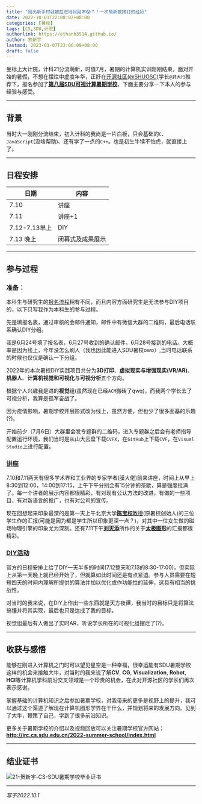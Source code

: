 ```yaml
---
title: "刚出新手村就被拉进地狱副本😱？！一次萌新被拷打的经历"
date: 2022-10-01T22:08:02+08:00
categories: [暑校]
tags: [CS,SDU,计院]
authorlink: https://ethanh3514.github.io/
author: 贺新宇
lastmod: 2023-01-07T23:06:09+08:00
draft: false
---
```


坐标上大计院，计科21分流萌新，时值7月，暑期的计算机实训刚刚结束，面对开始的暑假，不想在摆烂中虚度年华，正好在[开源社区(@SHUOSC)](https://github.com/shuosc)学长`@湃大行`推荐下，报名参加了[**第八届SDU可视计算暑期学校**](http://irc.cs.sdu.edu.cn/2022-summer-school/index.html#date)，下面主要分享一下本人的参与经验与感受。

---

## 背景
当时大一刚刚分流结束，初入计科的我尚是一片白板，只会基础的`C`、`JavaScript`(没啥帮助)、还有学了一点的`C++`。也是初生牛犊不怕虎，就直接上了。

---

## 日程安排
| 日期 | 内容 |
| --- | --- |
| 7.10 | 讲座 |
| 7.11 | 讲座+1 |
| 7.12-7.13早上 | DIY |
| 7.13 晚上 | 闭幕式及成果展示 |


---

## 参与过程
### 准备：
本科生与研究生的[报名流程](https://mp.weixin.qq.com/s/igb3RfcRW4HAOMvySnPJlw)稍有不同，而且内容方面研究生是无法参与DIY项目的，以下只写我作为本科生的参与过程。

先是填报名表，通过审核的会邮件通知，邮件中有微信大群的二维码，最后电话联系确认DIY分组。

我是6月24号填了报名表，6月27号收到的确认邮件，6月28号接到的电话。大概率是因为线上，今年没怎么刷人（我也因此能进入SDU暑校owo）,当时电话联系的时候也仅仅是确认一下分组。

2022年的本次暑校DIY实践项目共分为**3D打印**、**虚拟现实与增强现实(VR/AR)**、**机器人**、**计算机视觉和可视化**与**可视分析**五个方向。

根据个人兴趣我是进的**视觉**组(虽然现在已经`ACM`搬砖了qwq)，而我两个学长去了可视分析，我算是孤军奋战了。

因为疫情影响，暑期学校开展形式改为线上，虽然方便，但也少了很多面基的乐趣(?)。

开始前夕（7月6日）大群里会发专题群的二维码，进入专题群之后会有老师指导配置运行环境，我们当时是从山大云盘下载`CVFX`，在`GitHub`上下载`CVF`，在`Visual Studio`上进行配置。

### [讲座](https://mp.weixin.qq.com/s/RrHik_S-3ShEx7knmKjIkg)
7.10和7.11两天有很多学术界和工业界的专家学者(膜大佬)前来讲座，时间上从早上8:30到12:00，14:00到17:15，上午下午分别会有15分钟的茶歇，算是强度拉满了。每一个讲者的展示内容都很精彩，有对现有公认方法的改进，有做的一些项目，有对新语言的推广，也有对公司的宣传。

现在回想起来印象最深的是第一天上午北京大学[**陈宝权**教授](http://cfcs.pku.edu.cn/baoquan/)(原暑校创始人)的三位学生作的汇报(可能是因为都是学生所以印象更深一点？)，对其中一位女生做的磁场物理引擎的印象尤为深刻。还有7.11下午[**刘天添**](https://tiantianliu.cn/)所作的关于[**太极图形**](https://taichi-graphics.com/)的汇报都很精彩。

### [DIY活动](https://mp.weixin.qq.com/s/qljphCSI9wOACWNj9fT_xw)
官方的日程安排上给了DIY一天半多的时间(7.12整天和7.13的8:30-17:00)，但实际上从第一天晚上就已经开始了，但就算如此时间还是有点紧迫。参与人员需要在短短四天的时间内理解所提供的算法并加以优化或作功能性的延伸，这具有相当的挑战性。

对当时的我来说，在DIY上作出一些东西就是天方夜谭，我当时的目标只是将算法搞懂并将其实现，最后也只是达成了我的目标。

视觉组最后有人做出了实时AR，听说学长所在的可视化组摆烂了(?)。

---

## 收获与感悟
能够在刚进入计算机之门时可以望见星空是一种幸福，很幸运能有SDU暑期学校这样的机会来接触大牛，对当时的我来说了解**CV**, **CG**, **Visualization**, **Robot**, **HCI**等计算机学科前沿交叉领域是一个珍贵的机会，在此对开源社区的学长们再次表示感谢。

掌握基础的计算机知识之后参加暑期学校，对我带来的更多是视野上的提升，我可以通过这个渠道了解现在计算机图形学界在干什么，并规划将来的发展方向。见到了大牛，鞭策了自己，学到了很多前沿知识。

更多关于暑期学校的介绍以及视频回放可以关注暑期学校官方网站：**http://irc.cs.sdu.edu.cn/2022-summer-school/index.html**

---

## 结业证书
![21-贺新宇-CS-SDU暑期学校毕业证书](https://user-images.githubusercontent.com/103171084/194548556-70f4752c-08da-4cee-a413-5894d26ea6f5.png
)

---

*写于2022.10.1*
